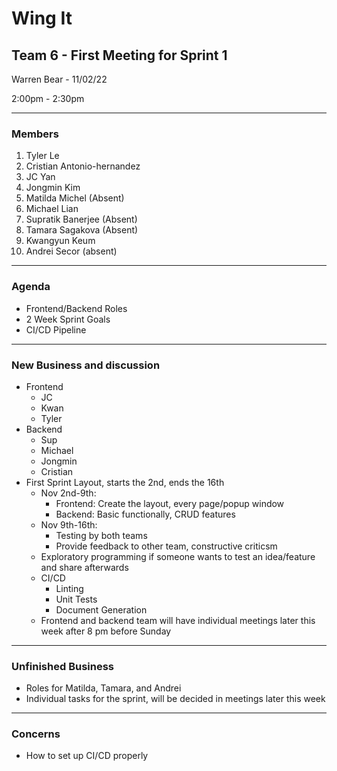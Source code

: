 # Wing It

## Team 6 - First Meeting for Sprint 1

Warren Bear - 11/02/22

2:00pm - 2:30pm

<hr>

### Members

1. Tyler Le
2. Cristian Antonio-hernandez
3. JC Yan
4. Jongmin Kim
5. Matilda Michel (Absent)
6. Michael Lian
7. Supratik Banerjee (Absent)
8. Tamara Sagakova (Absent)
9. Kwangyun Keum
10. Andrei Secor (absent)

<hr>

### Agenda

- Frontend/Backend Roles
- 2 Week Sprint Goals
- CI/CD Pipeline

<hr>

### New Business and discussion

- Frontend
  - JC
  - Kwan
  - Tyler
- Backend
  - Sup
  - Michael
  - Jongmin
  - Cristian
- First Sprint Layout, starts the 2nd, ends the 16th
  - Nov 2nd-9th:
    - Frontend: Create the layout, every page/popup window
    - Backend: Basic functionally, CRUD features
  - Nov 9th-16th:
    - Testing by both teams
    - Provide feedback to other team, constructive criticsm
  - Exploratory programming if someone wants to test an idea/feature and share afterwards
  - CI/CD
    - Linting
    - Unit Tests
    - Document Generation
  - Frontend and backend team will have individual meetings later this week after 8 pm before Sunday

<hr>

### Unfinished Business

- Roles for Matilda, Tamara, and Andrei
- Individual tasks for the sprint, will be decided in meetings later this week

<hr>

### Concerns

- How to set up CI/CD properly
